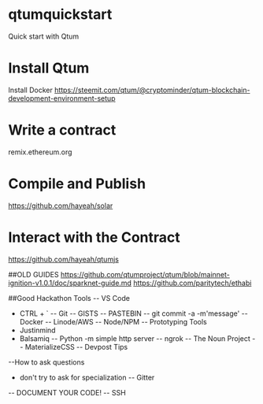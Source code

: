 # qtumquickstart
Quick start with Qtum


# Install Qtum
Install Docker
https://steemit.com/qtum/@cryptominder/qtum-blockchain-development-environment-setup

# Write a contract
remix.ethereum.org

# Compile and Publish
https://github.com/hayeah/solar

# Interact with the Contract
https://github.com/hayeah/qtumjs


##OLD GUIDES
https://github.com/qtumproject/qtum/blob/mainnet-ignition-v1.0.1/doc/sparknet-guide.md
https://github.com/paritytech/ethabi
























##Good Hackathon Tools
-- VS Code
  - CTRL + `
-- Git
  -- GISTS
  -- PASTEBIN
  -- git commit -a -m'message'
-- Docker
-- Linode/AWS
-- Node/NPM
-- Prototyping Tools
  - Justinmind
  - Balsamiq
-- Python -m simple http server
-- ngrok
-- The Noun Project
-- MaterializeCSS
-- Devpost Tips

--How to ask questions
  - don't try to ask for specialization
-- Gitter

-- DOCUMENT YOUR CODE!
-- SSH